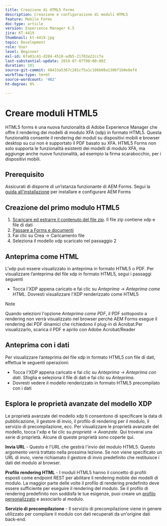 ```yaml
---
title: Creazione di HTML5 Forms
description: Creazione e configurazione di moduli HTML5
feature: Mobile Forms
doc-type: article
version: Experience Manager 6.5
jira: KT-4419
thumbnail: kt-4419.jpg
topic: Development
role: User
level: Beginner
exl-id: 67a01c41-d284-4518-adb5-21702e22ccfa
last-substantial-update: 2019-07-07T00:00:00Z
duration: 101
source-git-commit: 48433a5367c281cf5a1c106b08a1306f1b0e8ef4
workflow-type: tm+mt
source-wordcount: '462'
ht-degree: 0%

---
```


# Creare moduli HTML5

HTML5 forms è una nuova funzionalità di Adobe Experience Manager che offre il rendering dei modelli di modulo XFA (xdp) in formato HTML5. Questa funzionalità consente il rendering dei moduli su dispositivi mobili e browser desktop su cui non è supportato il PDF basato su XFA. HTML5 Forms non solo supporta le funzionalità esistenti dei modelli di modulo XFA, ma aggiunge anche nuove funzionalità, ad esempio la firma scarabocchio, per i dispositivi mobili.

## Prerequisito

Assicurati di disporre di un’istanza funzionante di AEM Forms. Segui la [guida all&#39;installazione](https://experienceleague.adobe.com/docs/experience-manager-65/forms/install-aem-forms/osgi-installation/installing-configuring-aem-forms-osgi.html) per installare e configurare AEM Forms

## Creazione del primo modulo HTML5

1. [Scaricare ed estrarre il contenuto del file zip](assets/assets.zip). Il file zip contiene xdp e file di dati
2. [Passare a Forms e documenti](http://localhost:4502/aem/forms.html/content/dam/formsanddocuments)
3. Fai clic su Crea -> Caricamento file
4. Seleziona il modello xdp scaricato nel passaggio 2

## Anteprima come HTML

L’xdp può essere visualizzato in anteprima in formato HTML5 o PDF. Per visualizzare l’anteprima del file xdp in formato HTML5, segui i passaggi seguenti

* Tocca l&#39;XDP appena caricato e fai clic su _Anteprima -> Anteprima come HTML_. Dovresti visualizzare l’XDP renderizzato come HTML5

>[!NOTE]
>Quando selezioni l&#39;opzione _Anteprima come PDF_, il PDF sottoposto a rendering non verrà visualizzato nel browser perché AEM Forms esegue il rendering dei PDF dinamici che richiedono il plug-in di Acrobat.Per visualizzarlo, scarica il PDF e aprilo con Adobe Acrobat/Reader


## Anteprima con i dati

Per visualizzare l’anteprima del file xdp in formato HTML5 con file di dati, effettua le seguenti operazioni:

* Tocca l&#39;XDP appena caricato e fai clic su _Anteprima -> Anteprima con dati_. Sfoglia e seleziona il file di dati e fai clic su _Anteprima_.
* Dovresti vedere il modello renderizzato in formato HTML5 precompilato con i dati

## Esplora le proprietà avanzate del modello XDP

Le proprietà avanzate del modello xdp ti consentono di specificare la data di pubblicazione, il gestore di invio, il profilo di rendering per il modulo, il servizio di precompilazione, ecc. Per visualizzare le proprietà avanzate del modello, tocca l&#39;xdp e fai clic su _proprietà -> Avanzate_. Qui troverai una serie di proprietà. Alcune di queste proprietà sono coperte qui.

**Invia URL** - Questo è l&#39;URL che gestirà l&#39;invio del modulo HTML5. Questo argomento verrà trattato nella prossima lezione. Se non viene specificato un URL di invio, viene richiamato il gestore di invio predefinito che restituisce i dati del modulo al browser.

**Profilo rendering HTML** - I moduli HTML5 hanno il concetto di profili esposti come endpoint REST per abilitare il rendering mobile dei modelli di modulo. La maggior parte delle volte il profilo di rendering predefinito deve essere sufficiente per eseguire il rendering del modulo. Se il profilo di rendering predefinito non soddisfa le tue esigenze, puoi creare un [profilo personalizzato](https://experienceleague.adobe.com/docs/experience-manager-65/forms/html5-forms/custom-profile.html) e associarlo al modulo.

**Servizio di precompilazione** - Il servizio di precompilazione viene in genere utilizzato per compilare il modulo con dati recuperati da un&#39;origine dati back-end.
